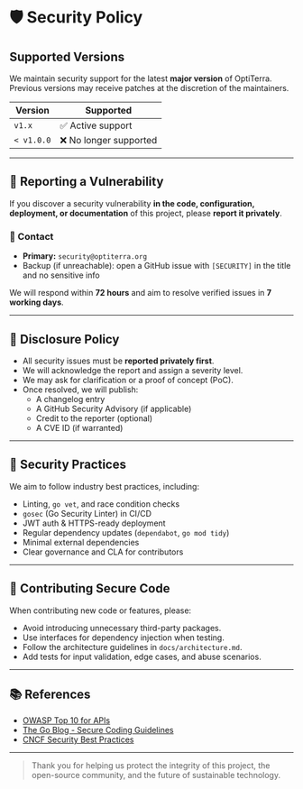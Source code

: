 # 🛡️ Security Policy

## Supported Versions

We maintain security support for the latest **major version** of OptiTerra. Previous versions may receive patches at the discretion of the maintainers.

| Version        | Supported          |
|----------------|--------------------|
| `v1.x`         | ✅ Active support   |
| `< v1.0.0`     | ❌ No longer supported |

---

## 🔔 Reporting a Vulnerability

If you discover a security vulnerability **in the code, configuration, deployment, or documentation** of this project, please **report it privately**.

### 📩 Contact

- **Primary:** `security@optiterra.org`
- Backup (if unreachable): open a GitHub issue with `[SECURITY]` in the title and no sensitive info

We will respond within **72 hours** and aim to resolve verified issues in **7 working days**.

---

## 🧪 Disclosure Policy

- All security issues must be **reported privately first**.
- We will acknowledge the report and assign a severity level.
- We may ask for clarification or a proof of concept (PoC).
- Once resolved, we will publish:
  - A changelog entry
  - A GitHub Security Advisory (if applicable)
  - Credit to the reporter (optional)
  - A CVE ID (if warranted)

---

## 🔐 Security Practices

We aim to follow industry best practices, including:

- Linting, `go vet`, and race condition checks
- `gosec` (Go Security Linter) in CI/CD
- JWT auth & HTTPS-ready deployment
- Regular dependency updates (`dependabot`, `go mod tidy`)
- Minimal external dependencies
- Clear governance and CLA for contributors

---

## 🧩 Contributing Secure Code

When contributing new code or features, please:

- Avoid introducing unnecessary third-party packages.
- Use interfaces for dependency injection when testing.
- Follow the architecture guidelines in `docs/architecture.md`.
- Add tests for input validation, edge cases, and abuse scenarios.

---

## 📚 References

- [OWASP Top 10 for APIs](https://owasp.org/www-project-api-security/)
- [The Go Blog - Secure Coding Guidelines](https://blog.golang.org/security)
- [CNCF Security Best Practices](https://github.com/cncf/tag-security)

---

> Thank you for helping us protect the integrity of this project, the open-source community, and the future of sustainable technology.

